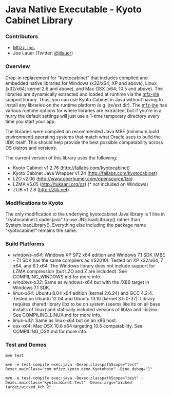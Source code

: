 Java Native Executable - Kyoto Cabinet Library
==============================================

### Contributors

 - [Mfizz, Inc.](http://mfizz.com)
 - Joe Lauer (Twitter: [@jjlauer](http://twitter.com/jjlauer))

### Overview

Drop-in replacement for "kyotocabinet" that includes compiled and embedded
native libraries for Windows (x32/x64; XP and above), Linux (x32/x64; kernel 2.6 and above),
and Mac OSX (x64; 10.5 and above).  The libraries are dynamically extracted and
loaded at runtime via the [mfz-jne](https://github.com/jjlauer/java-jne) support library.
Thus, you can use Kyoto Cabinet in Java without having to install any libraries
on the runtime platform (e.g. jre/ext dir).  The [mfz-jne](https://github.com/jjlauer/java-jne)
has various runtime options for where libraries are extracted, but if you're in
a hurry the default settings will just use a 1-time temporary directory every
time you start your app.

The libraries were compiled on recommended Java MBE (minimum build environment)
operating systems that match what Oracle uses to build the JDK itself. This should
help provide the best possible compatability across OS distros and versions.

The current version of this library uses the following:

 - Kyoto Cabinet v1.2.76 (http://fallabs.com/kyotocabinet)
 - Kyoto Cabinet Java Wrapper v1.24 (http://fallabs.com/kyotocabinet)
 - LZO v2.06 (http://www.oberhumer.com/opensource/lzo)
 - LZMA v5.05 (http://tukaani.org/xz) (* not included on Windows)
 - ZLIB v1.2.8 (http://zlib.net)

### Modifications to Kyoto

The only modification to the underlying kyotocabinet Java library is 1 line in
"kyotocabinet.Loader.java" to use JNE.loadLibrary() rather than System.loadLibrary().
Everything else including the package name "kyotocabinet" remains the same.

### Build Platforms

 - *windows-x64*: Windows XP SP2 x64 edition and Windows 7.1 SDK (MBE - 7.1 SDK has the same
   compilers as VS2010). Tested on XP x32/x64, 7 x64, and 8.1 x64. The Windows
   library does not include support for LZMA compression (but LZO and Z are included).
   See COMPILING_WINDOWS.md for more info.
 - *windows-x32*: Same as windows-x64 but with the /X86 target in Windows 7.1 SDK.
 - *linux-x64*: Ubuntu 8.04 x64 edition (kernel 2.6.24) and GCC 4.2.4.  Tested on
   Ubuntu 12.04 and Ubuntu 13.10 (kernel 3.5.0-37). Library requires shared library
   libz to be on system (seems like its on all base installs of linux) and
   statically included versions of liblzo and liblzma. See COMPILING_LINUX.md for more info.
 - *linux-x32*: Same as linux-x64 but on an x86 host.
 - *osx-x64*: Mac OSX 10.8 x64 targeting 10.5 compatability. See COMPILING_OSX.md for more info.

### Test and Demos

    mvn test

    mvn -e test-compile exec:java -Dexec.classpathScope="test" -Dexec.mainClass="com.mfizz.kyoto.demo.KyotoMain" -Djne.debug="1"

    mvn -e test-compile exec:java -Dexec.classpathScope="test" -Dexec.mainClass="kyotocabinet.Test" -Dexec.args="wicked target/wicked.kch 2"
